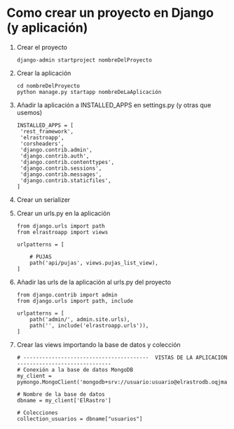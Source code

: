 # Como crear un proyecto en Django (y aplicación)

1. Crear el proyecto
      ```
      django-admin startproject nombreDelProyecto
      ```

2. Crear la aplicación
      ```
      cd nombreDelProyecto
      python manage.py startapp nombreDeLaAplicación
      ```

3. Añadir la aplicación a INSTALLED_APPS en settings.py (y otras que usemos)
   ```
   INSTALLED_APPS = [
    'rest_framework',
    'elrastroapp',
    'corsheaders',
    'django.contrib.admin',
    'django.contrib.auth',
    'django.contrib.contenttypes',
    'django.contrib.sessions',
    'django.contrib.messages',
    'django.contrib.staticfiles',
   ]
   ```

4. Crear un serializer
   
6. Crear un urls.py en la aplicación
   ```
   from django.urls import path
   from elrastroapp import views
   
   urlpatterns = [
   
       # PUJAS
       path('api/pujas', views.pujas_list_view),
   ]
   ```
8. Añadir las urls de la aplicación al urls.py del proyecto
   ```
   from django.contrib import admin
   from django.urls import path, include
   
   urlpatterns = [
       path('admin/', admin.site.urls),
       path('', include('elrastroapp.urls')),
   ]
   ```
9. Crear las views importando la base de datos y colección
   ```
   # ----------------------------------------  VISTAS DE LA APLICACIÓN ------------------------------
   # Conexión a la base de datos MongoDB
   my_client = pymongo.MongoClient('mongodb+srv://usuario:usuario@elrastrodb.oqjmaaw.mongodb.net/')
   
   # Nombre de la base de datos
   dbname = my_client['ElRastro']
   
   # Colecciones
   collection_usuarios = dbname["usuarios"]
   ```